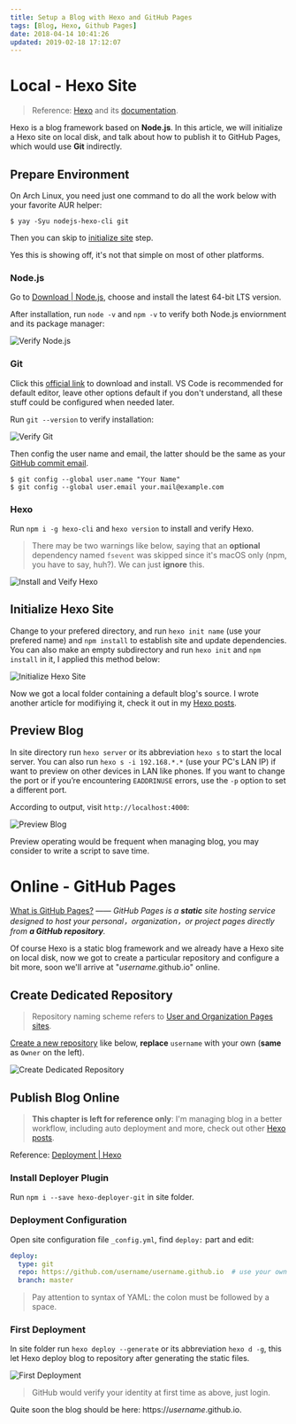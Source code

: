 ```yaml
---
title: Setup a Blog with Hexo and GitHub Pages
tags: [Blog, Hexo, Github Pages]
date: 2018-04-14 10:41:26
updated: 2019-02-18 17:12:07
---
```


# Local - Hexo Site

> Reference: [Hexo](https://hexo.io/) and its [documentation](https://hexo.io/docs/).

Hexo is a blog framework based on **Node.js**. In this article, we will initialize a Hexo site on local disk, and talk about how to publish it to GitHub Pages, which would use **Git** indirectly.

<!-- more -->

## Prepare Environment

On Arch Linux, you need just one command to do all the work below with your favorite AUR helper:

```shell
$ yay -Syu nodejs-hexo-cli git
```

Then you can skip to [initialize site](#Initialize-Hexo-Site) step.

Yes this is showing off, it's not that simple on most of other platforms.

### Node.js

Go to [Download | Node.js](https://nodejs.org/en/download/), choose and install the latest 64-bit LTS version.

After installation, run `node -v` and `npm -v` to verify both Node.js enviornment and its package manager:

![Verify Node.js](Setup-a-Blog-with-Hexo-and-GitHub-Pages/Verify-Nodejs.png)

### Git

Click this [official link](https://git-scm.com/download/win) to download and install. VS Code is recommended for default editor, leave other options default if you don't understand, all these stuff could be configured when needed later.

Run `git --version` to verify installation:

![Verify Git](Setup-a-Blog-with-Hexo-and-GitHub-Pages/Verify-Git.png)

Then config the user name and email, the latter should be the same as your [GitHub commit email](https://help.github.com/articles/about-commit-email-addresses/).

```shell
$ git config --global user.name "Your Name"
$ git config --global user.email your.mail@example.com
```

### Hexo

Run `npm i -g hexo-cli` and `hexo version` to install and verify Hexo.

> There may be two warnings like below, saying that an **optional** dependency named `fsevent` was skipped since it's macOS only (npm, you have to say, huh?). We can just **ignore** this.

![Install and Veify Hexo](Setup-a-Blog-with-Hexo-and-GitHub-Pages/Install-and-Verify-Hexo.png)

## Initialize Hexo Site

Change to your prefered directory, and run `hexo init name` (use your prefered name) and `npm install` to establish site and update dependencies. You can also make an empty subdirectory and run `hexo init` and `npm install` in it, I applied this method below:

![Initialize Hexo Site](Setup-a-Blog-with-Hexo-and-GitHub-Pages/Initialize-Hexo-Site.png)

Now we got a local folder containing a default blog's source. I wrote another article for modifiying it, check it out in my [Hexo posts](/tags/Hexo).

## Preview Blog

In site directory run `hexo server` or its abbreviation `hexo s` to start the local server. You can also run `hexo s -i 192.168.*.*` (use your PC's LAN IP) if want to preview on other devices in LAN like phones. If you want to change the port or if you’re encountering `EADDRINUSE` errors, use the `-p` option to set a different port.

According to output, visit `http://localhost:4000`:

![Preview Blog](Setup-a-Blog-with-Hexo-and-GitHub-Pages/Preview-Blog.png)

Preview operating would be frequent when managing blog, you may consider to write a script to save time.

# Online - GitHub Pages

[What is GitHub Pages?](https://help.github.com/articles/what-is-github-pages/) —— *GitHub Pages is a **static** site hosting service designed to host your personal，organization，or project pages directly from **a GitHub repository**.*

Of course Hexo is a static blog framework and we already have a Hexo site on local disk, now we got to create a particular repository and configure a bit more, soon we'll arrive at "*username*.github.io" online.

## Create Dedicated Repository

> Repository naming scheme refers to [User and Organization Pages sites](https://help.github.com/articles/user-organization-and-project-pages/#user-and-organization-pages-sites).

[Create a new repository](https://github.com/new) like below, **replace** `username` with your own (**same** as `Owner` on the left).

![Create Dedicated Repository](Setup-a-Blog-with-Hexo-and-GitHub-Pages/Create-Dedicated-Repository.png)

## Publish Blog Online

> **This chapter is left for reference only**: I'm managing blog in a better workflow, including auto deployment and more, check out other [Hexo posts](/tags/Hexo).

Reference: [Deployment | Hexo](https://hexo.io/docs/deployment.html#Git)

### Install Deployer Plugin

Run `npm i --save hexo-deployer-git` in site folder.

### Deployment Configuration

Open site configuration file `_config.yml`, find `deploy:` part and edit:

```yml
deploy:
  type: git
  repo: https://github.com/username/username.github.io  # use your own username
  branch: master
```

> Pay attention to syntax of YAML: the colon must be followed by a space.

### First Deployment

In site folder run `hexo deploy --generate` or its abbreviation `hexo d -g`, this let Hexo deploy blog to repository after generating the static files.

![First Deployment](Setup-a-Blog-with-Hexo-and-GitHub-Pages/First-Deployment.png)

> GitHub would verify your identity at first time as above, just login.

Quite soon the blog should be here: https://*username*.github.io.
